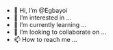 - 👋 Hi, I’m @Egbayoi
- 👀 I’m interested in ...
- 🌱 I’m currently learning ...
- 💞️ I’m looking to collaborate on ...
- 📫 How to reach me ...

<!---
Egbayoi/Egbayoi is a ✨ special ✨ repository because its `README.md` (this file) appears on your GitHub profile.
You can click the Preview link to take a look at your changes.
--->
